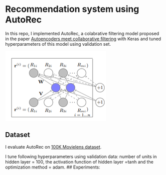 # Recommendation system using AutoRec
In this repo, I implemented AutoRec, a colabrative filtering model proposed in the paper [Autoencoders meet collaborative filtering](http://users.cecs.anu.edu.au/~u5098633/papers/www15.pdf) with Keras and tuned hyperparameters of this model using validation set.

![](/autorec.png)

## Dataset
I evaluate AutoRec on [100K Movielens dataset](https://grouplens.org/datasets/movielens/100k/).

<!--First I explore and read data in dataprocessing.py  file using panda. I split it to training, test and dev sets using sklearn. In main.py I load data and convert them to dictionary, because they are sparse matrix. Dictionary keys are item ids and values are lists of two lists: one for user_id and one for rating.--!>

I tune following hyperparameters using validation data: number of units in hidden layer = 100, the activation function of hidden layer =tanh and the optimization method = adam. 


## Experiments:

